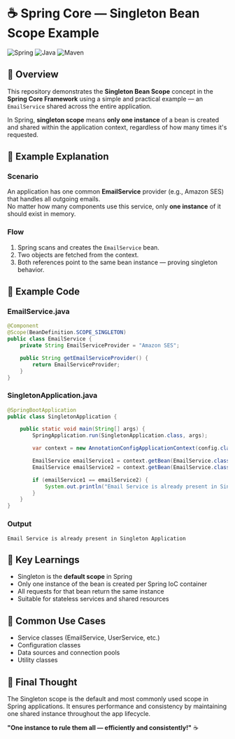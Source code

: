 # ☕ Spring Core — Singleton Bean Scope Example

![Spring](https://img.shields.io/badge/Spring%20Core-6.0+-green?style=for-the-badge&logo=spring)
![Java](https://img.shields.io/badge/Java-17+-orange?style=for-the-badge&logo=openjdk)
![Maven](https://img.shields.io/badge/Build-Maven-blue?style=for-the-badge&logo=apachemaven)

## 🧩 Overview

This repository demonstrates the **Singleton Bean Scope** concept in the **Spring Core Framework** using a simple and practical example — an `EmailService` shared across the entire application.

In Spring, **singleton scope** means **only one instance** of a bean is created and shared within the application context, regardless of how many times it's requested.

## 🚀 Example Explanation

### Scenario
An application has one common **EmailService** provider (e.g., Amazon SES) that handles all outgoing emails.  
No matter how many components use this service, only **one instance** of it should exist in memory.

### Flow
1. Spring scans and creates the `EmailService` bean.
2. Two objects are fetched from the context.
3. Both references point to the same bean instance — proving singleton behavior.

## 🧠 Example Code

### EmailService.java

```java
@Component
@Scope(BeanDefinition.SCOPE_SINGLETON)
public class EmailService {
    private String EmailServiceProvider = "Amazon SES";

    public String getEmailServiceProvider() {
        return EmailServiceProvider;
    }
}
```

### SingletonApplication.java

```java
@SpringBootApplication
public class SingletonApplication {

    public static void main(String[] args) {
        SpringApplication.run(SingletonApplication.class, args);

        var context = new AnnotationConfigApplicationContext(config.class);

        EmailService emailService1 = context.getBean(EmailService.class);
        EmailService emailService2 = context.getBean(EmailService.class);

        if (emailService1 == emailService2) {
            System.out.println("Email Service is already present in Singleton Application");
        }
    }
}
```

### Output

```
Email Service is already present in Singleton Application
```

## 🎯 Key Learnings

- Singleton is the **default scope** in Spring
- Only one instance of the bean is created per Spring IoC container
- All requests for that bean return the same instance
- Suitable for stateless services and shared resources

## 🚧 Common Use Cases

- Service classes (EmailService, UserService, etc.)
- Configuration classes
- Data sources and connection pools
- Utility classes

## 💬 Final Thought

The Singleton scope is the default and most commonly used scope in Spring applications. It ensures performance and consistency by maintaining one shared instance throughout the app lifecycle.

**"One instance to rule them all — efficiently and consistently!"** ☕